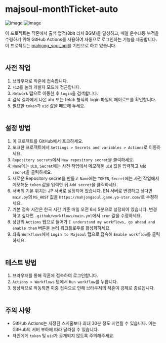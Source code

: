 # majsoul-monthTicket-auto
![image](https://github.com/4n3u/majsoul-monthTicket-auto/assets/167657823/89844790-9a47-40b7-8e65-ed07430f3917)
![image](https://github.com/4n3u/majsoul-monthTicket-auto/assets/167657823/720689fa-7237-4d85-8979-c3e768c7f1d9)

이 프로젝트는 작혼에서 출석 업적(8bit 리치 BGM)을 달성하고, 매일 운수대통 부적을 수령하기 위해 GitHub Actions를 사용하여 자동으로 로그인하는 기능을 제공합니다.  
이 프로젝트는 [mahjong_soul_api](https://github.com/MahjongRepository/mahjong_soul_api)를 기반으로 하고 있습니다.
<br/><br/>
## 사전 작업

1. 브라우저로 작혼에 접속합니다.
2. `F12`를 눌러 개발자 모드에 접근합니다.
3. `Network` 탭으로 이동한 후 `login`을 검색합니다.
4. 검색 결과에서 나온 xhr 또는 fetch 형식의 login 파일의 페이로드를 확인합니다.
5. 필요한 `token`과 `uid` 값을 메모해 두세요.
<br/><br/>
## 설정 방법

1. 이 프로젝트를 GitHub에서 포크하세요.
2. 포크한 프로젝트에서 `Settings > Secrets and variables > Actions`로 이동하세요.
3. `Repository secrets`에서 `New repository secret`을 클릭하세요.
4. `Name`에는 `UID`, `Secret`에는 사전 작업에서 메모해둔 `uid` 값을 입력하고 `Add secret`을 클릭하세요.
5. 새로운 Repository secret을 만들고 `Name`에는 `TOKEN`, `Secret`에는 사전 작업에서 메모해둔 `token` 값을 입력한 뒤 `Add secret`을 클릭하세요.
6. 서버의 기본 위치는 JP 서버로 설정되어 있습니다. EN 서버로 변경하고 싶다면 `main.py`의 `MS_HOST` 값을 `https://mahjongsoul.game.yo-star.com/`로 수정하세요.
7. 기본 접속 시간은 한국 시간 기준 매일 오전 6시 5분으로 설정되어 있습니다. 변경하고 싶다면 `.github/workflows/main.yml`에서 `cron` 값을 수정하세요.
8. 상단의 `Actions` 탭으로 들어가 `I understand my workflows, go ahead and enable them` 버튼을 눌러 워크플로우를 활성화하세요.
9. 좌측 `Workflows`에서 `Login to Majsoul` 탭으로 접속해 `Enable workflow`를 클릭하세요.
<br/><br/>
## 테스트 방법

1. 브라우저를 통해 작혼에 접속하여 로그인합니다.
2. `Actions > Workflows` 탭에서 `Run workflow`를 누릅니다.
3. 정상적으로 작동되면 이중 접속으로 인해 브라우저의 작혼이 강제로 종료됩니다.
<br/><br/>
## 주의 사항

- GitHub Actions는 지정된 스케줄보다 최대 30분 정도 지연될 수 있습니다. 이는 GitHub의 서버 부하에 따라 달라질 수 있습니다.
- 타인에게 `token` 및 `uid`가 공개되지 않도록 주의해주세요.
